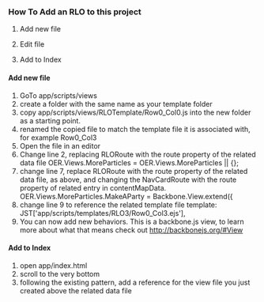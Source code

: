 ### How To Add an RLO to this project
1. Add new file

2. Edit file

3. Add to Index

#### Add new file
1. GoTo app/scripts/views
2. create a folder with the same name as your template folder
3. copy app/scripts/views/RLOTemplate/Row0_Col0.js into the new folder as a starting point.
4. renamed the copied file to match the template file it is associated with, for example Row0_Col3
5. Open the file in an editor
6. Change line 2, replacing RLORoute with the route property of the related data file
OER.Views.MoreParticles = OER.Views.MoreParticles || {};
7. change line 7, replace RLORoute with the route property of the related data file, as above,
and changing the NavCardRoute with the route property of related entry in contentMapData.
OER.Views.MoreParticles.MakeAParty = Backbone.View.extend({
8. change line 9 to reference the related template file
template: JST['app/scripts/templates/RLO3/Row0_Col3.ejs'],
9. You can now add new behaviors.  This is a backbone.js view, to learn more about
what that means check out http://backbonejs.org/#View


#### Add to Index
1. open app/index.html
2. scroll to the very bottom
3. following the existing pattern, add a reference for the view file you just created
above the related data file
<!-- RLO 3 -->
<script src="scripts/views/RLO3/Row0_Col3.js"></script>